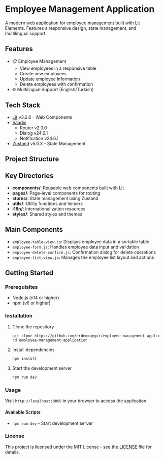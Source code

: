 # Employee Management Application

A modern web application for employee management built with Lit Elements. Features a responsive design, state management, and multilingual support.

## Features

- 📋 Employee Management
  - View employees in a responsive table
  - Create new employees
  - Update employee information
  - Delete employees with confirmation
- 🌐 Multilingual Support (English/Turkish)

## Tech Stack

- [Lit](https://lit.dev/) v3.2.0 - Web Components
- [Vaadin](https://vaadin.com/)
  - Router v2.0.0
  - Dialog v24.6.1
  - Notification v24.6.1
- [Zustand](https://github.com/pmndrs/zustand) v5.0.3 - State Management

## Project Structure

## Key Directories

- **components/**: Reusable web components built with Lit
- **pages/**: Page-level components for routing
- **stores/**: State management using Zustand
- **utils/**: Utility functions and helpers
- **i18n/**: Internationalization resources
- **styles/**: Shared styles and themes

## Main Components

- `employee-table-view.js`: Displays employee data in a sortable table
- `employee-form.js`: Handles employee data input and validation
- `employee-delete-confirm.js`: Confirmation dialog for delete operations
- `employee-list-view.js`: Manages the employee list layout and actions

## Getting Started

### Prerequisites

- Node.js (v14 or higher)
- npm (v6 or higher)

### Installation

1. Clone the repository
   ```bash
   git clone https://github.com/erdemcaygor/employee-management-application.git
   cd employee-management-application
   ```

2. Install dependencies
   ```bash
   npm install
   ```

3. Start the development server
   ```bash
   npm run dev
   ```

### Usage

Visit `http://localhost:8000` in your browser to access the application.

#### Available Scripts

- `npm run dev` - Start development server

### License

This project is licensed under the MIT License - see the [LICENSE](LICENSE) file for details.